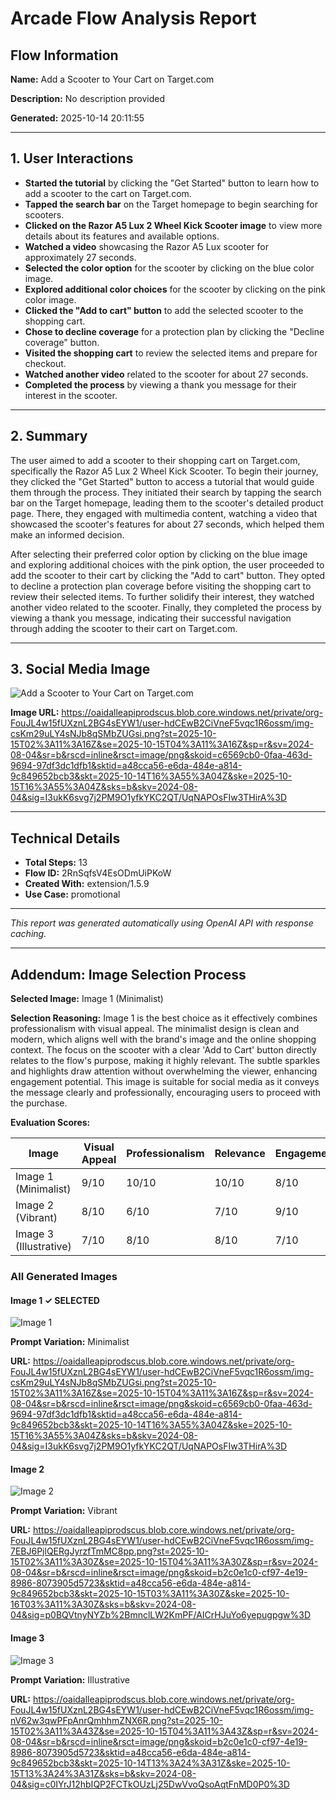 # Arcade Flow Analysis Report

## Flow Information

**Name:** Add a Scooter to Your Cart on Target.com

**Description:** No description provided

**Generated:** 2025-10-14 20:11:55

---

## 1. User Interactions

- **Started the tutorial** by clicking the "Get Started" button to learn how to add a scooter to the cart on Target.com.
- **Tapped the search bar** on the Target homepage to begin searching for scooters.
- **Clicked on the Razor A5 Lux 2 Wheel Kick Scooter image** to view more details about its features and available options.
- **Watched a video** showcasing the Razor A5 Lux scooter for approximately 27 seconds.
- **Selected the color option** for the scooter by clicking on the blue color image.
- **Explored additional color choices** for the scooter by clicking on the pink color image.
- **Clicked the "Add to cart" button** to add the selected scooter to the shopping cart.
- **Chose to decline coverage** for a protection plan by clicking the "Decline coverage" button.
- **Visited the shopping cart** to review the selected items and prepare for checkout.
- **Watched another video** related to the scooter for about 27 seconds.
- **Completed the process** by viewing a thank you message for their interest in the scooter.

---

## 2. Summary

The user aimed to add a scooter to their shopping cart on Target.com, specifically the Razor A5 Lux 2 Wheel Kick Scooter. To begin their journey, they clicked the "Get Started" button to access a tutorial that would guide them through the process. They initiated their search by tapping the search bar on the Target homepage, leading them to the scooter's detailed product page. There, they engaged with multimedia content, watching a video that showcased the scooter's features for about 27 seconds, which helped them make an informed decision.

After selecting their preferred color option by clicking on the blue image and exploring additional choices with the pink option, the user proceeded to add the scooter to their cart by clicking the "Add to cart" button. They opted to decline a protection plan coverage before visiting the shopping cart to review their selected items. To further solidify their interest, they watched another video related to the scooter. Finally, they completed the process by viewing a thank you message, indicating their successful navigation through adding the scooter to their cart on Target.com.

---

## 3. Social Media Image

![Add a Scooter to Your Cart on Target.com](social_media_image_1.png)

**Image URL:** https://oaidalleapiprodscus.blob.core.windows.net/private/org-FouJL4w15fUXznL2BG4sEYW1/user-hdCEwB2CiVneF5vqc1R6ossm/img-csKm29uLY4sNJb8qSMbZUGsi.png?st=2025-10-15T02%3A11%3A16Z&se=2025-10-15T04%3A11%3A16Z&sp=r&sv=2024-08-04&sr=b&rscd=inline&rsct=image/png&skoid=c6569cb0-0faa-463d-9694-97df3dc1dfb1&sktid=a48cca56-e6da-484e-a814-9c849652bcb3&skt=2025-10-14T16%3A55%3A04Z&ske=2025-10-15T16%3A55%3A04Z&sks=b&skv=2024-08-04&sig=I3ukK6svg7j2PM9O1yfkYKC2QT/UqNAPOsFIw3THirA%3D

---

## Technical Details

- **Total Steps:** 13
- **Flow ID:** 2RnSqfsV4EsODmUiPKoW
- **Created With:** extension/1.5.9
- **Use Case:** promotional

---

*This report was generated automatically using OpenAI API with response caching.*


---

## Addendum: Image Selection Process

**Selected Image:** Image 1 (Minimalist)

**Selection Reasoning:**
Image 1 is the best choice as it effectively combines professionalism with visual appeal. The minimalist design is clean and modern, which aligns well with the brand's image and the online shopping context. The focus on the scooter with a clear 'Add to Cart' button directly relates to the flow's purpose, making it highly relevant. The subtle sparkles and highlights draw attention without overwhelming the viewer, enhancing engagement potential. This image is suitable for social media as it conveys the message clearly and professionally, encouraging users to proceed with the purchase.

**Evaluation Scores:**

| Image | Visual Appeal | Professionalism | Relevance | Engagement | Overall |
|-------|--------------|-----------------|-----------|------------|---------|
| Image 1 (Minimalist) | 9/10 | 10/10 | 10/10 | 8/10 | **9.25/10** |
| Image 2 (Vibrant) | 8/10 | 6/10 | 7/10 | 9/10 | **7.5/10** |
| Image 3 (Illustrative) | 7/10 | 8/10 | 8/10 | 7/10 | **7.5/10** |


### All Generated Images


#### Image 1 ✓ **SELECTED**

![Image 1](social_media_image_1.png)

**Prompt Variation:** Minimalist

**URL:** https://oaidalleapiprodscus.blob.core.windows.net/private/org-FouJL4w15fUXznL2BG4sEYW1/user-hdCEwB2CiVneF5vqc1R6ossm/img-csKm29uLY4sNJb8qSMbZUGsi.png?st=2025-10-15T02%3A11%3A16Z&se=2025-10-15T04%3A11%3A16Z&sp=r&sv=2024-08-04&sr=b&rscd=inline&rsct=image/png&skoid=c6569cb0-0faa-463d-9694-97df3dc1dfb1&sktid=a48cca56-e6da-484e-a814-9c849652bcb3&skt=2025-10-14T16%3A55%3A04Z&ske=2025-10-15T16%3A55%3A04Z&sks=b&skv=2024-08-04&sig=I3ukK6svg7j2PM9O1yfkYKC2QT/UqNAPOsFIw3THirA%3D


#### Image 2 

![Image 2](social_media_image_2.png)

**Prompt Variation:** Vibrant

**URL:** https://oaidalleapiprodscus.blob.core.windows.net/private/org-FouJL4w15fUXznL2BG4sEYW1/user-hdCEwB2CiVneF5vqc1R6ossm/img-7EBJ6PjlQERgJyrzfTmMC8pp.png?st=2025-10-15T02%3A11%3A30Z&se=2025-10-15T04%3A11%3A30Z&sp=r&sv=2024-08-04&sr=b&rscd=inline&rsct=image/png&skoid=b2c0e1c0-cf97-4e19-8986-8073905d5723&sktid=a48cca56-e6da-484e-a814-9c849652bcb3&skt=2025-10-15T03%3A11%3A30Z&ske=2025-10-16T03%3A11%3A30Z&sks=b&skv=2024-08-04&sig=p0BQVtnyNYZb%2BmnclLW2KmPF/AICrHJuYo6yepugpgw%3D


#### Image 3 

![Image 3](social_media_image_3.png)

**Prompt Variation:** Illustrative

**URL:** https://oaidalleapiprodscus.blob.core.windows.net/private/org-FouJL4w15fUXznL2BG4sEYW1/user-hdCEwB2CiVneF5vqc1R6ossm/img-nV62w3qwPFpAnrQmhhmZNX6R.png?st=2025-10-15T02%3A11%3A43Z&se=2025-10-15T04%3A11%3A43Z&sp=r&sv=2024-08-04&sr=b&rscd=inline&rsct=image/png&skoid=b2c0e1c0-cf97-4e19-8986-8073905d5723&sktid=a48cca56-e6da-484e-a814-9c849652bcb3&skt=2025-10-14T13%3A24%3A31Z&ske=2025-10-15T13%3A24%3A31Z&sks=b&skv=2024-08-04&sig=c0IYrJ12hbIQP2FCTkOUzLj25DwVvoQsoAqtFnMD0P0%3D

